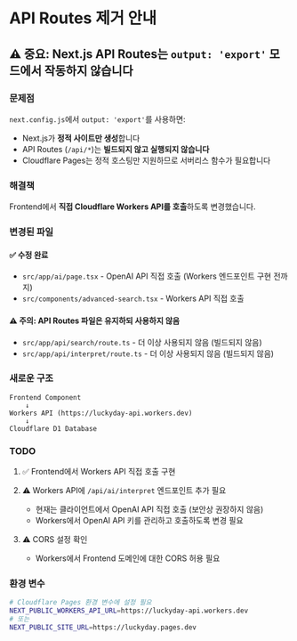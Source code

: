 # API Routes 제거 안내

## ⚠️ 중요: Next.js API Routes는 `output: 'export'` 모드에서 작동하지 않습니다

### 문제점

`next.config.js`에서 `output: 'export'`를 사용하면:
- Next.js가 **정적 사이트만 생성**합니다
- API Routes (`/api/*`)는 **빌드되지 않고 실행되지 않습니다**
- Cloudflare Pages는 정적 호스팅만 지원하므로 서버리스 함수가 필요합니다

### 해결책

Frontend에서 **직접 Cloudflare Workers API를 호출**하도록 변경했습니다.

### 변경된 파일

#### ✅ 수정 완료
- `src/app/ai/page.tsx` - OpenAI API 직접 호출 (Workers 엔드포인트 구현 전까지)
- `src/components/advanced-search.tsx` - Workers API 직접 호출

#### ⚠️ 주의: API Routes 파일은 유지하되 사용하지 않음
- `src/app/api/search/route.ts` - 더 이상 사용되지 않음 (빌드되지 않음)
- `src/app/api/interpret/route.ts` - 더 이상 사용되지 않음 (빌드되지 않음)

### 새로운 구조

```
Frontend Component
    ↓
Workers API (https://luckyday-api.workers.dev)
    ↓
Cloudflare D1 Database
```

### TODO

1. ✅ Frontend에서 Workers API 직접 호출 구현
2. ⚠️ Workers API에 `/api/ai/interpret` 엔드포인트 추가 필요
   - 현재는 클라이언트에서 OpenAI API 직접 호출 (보안상 권장하지 않음)
   - Workers에서 OpenAI API 키를 관리하고 호출하도록 변경 필요

3. ⚠️ CORS 설정 확인
   - Workers에서 Frontend 도메인에 대한 CORS 허용 필요

### 환경 변수

```bash
# Cloudflare Pages 환경 변수에 설정 필요
NEXT_PUBLIC_WORKERS_API_URL=https://luckyday-api.workers.dev
# 또는
NEXT_PUBLIC_SITE_URL=https://luckyday.pages.dev
```

